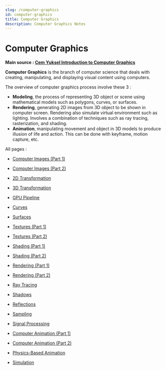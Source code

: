```yaml
---
slug: /computer-graphics
id: computer-graphics
title: Computer Graphics
description: Computer Graphics Notes
---
```


# Computer Graphics

**Main source : [Cem Yuksel Introduction to Computer Graphics](https://youtube.com/playlist?list=PLplnkTzzqsZTfYh4UbhLGpI5kGd5oW_Hh)**

**Computer Graphics** is the branch of computer science that deals with creating, manipulating, and displaying visual content using computers.

The overview of computer graphics process involve these 3 :

- **Modeling**, the process of representing 3D object or scene using mathematical models such as polygons, curves, or surfaces.
- **Rendering**, generating 2D images from 3D object to be shown in computer screen. Rendering also simulate virtual environment such as lighting. Involves a combination of techniques such as ray tracing, rasterization, and shading.
- **Animation**, manipulating movement and object in 3D models to produce illusion of life and action. This can be done with keyframe, motion capture, etc.

All pages :

- [Computer Images (Part 1)](https://www.notion.so/Computer-Images-Part-1-b0e78d0124ef48848565c1a7c400f7b5?pvs=21)

- [Computer Images (Part 2)](https://www.notion.so/Computer-Images-Part-2-81509eef2cf5404f813add527aa83e82?pvs=21)

- [2D Transformation](https://www.notion.so/2D-Transformation-30cab79cd3624f0da4fcadb107d93a9d?pvs=21)

- [3D Transformation](https://www.notion.so/3D-Transformation-f12bdad87b254bbbb917f2e5998d56a9?pvs=21)

- [GPU Pipeline](https://www.notion.so/GPU-Pipeline-3309c8122348496697515991889249ee?pvs=21)

- [Curves](https://www.notion.so/Curves-c96f16a9af15429aa1f17445919cbeab?pvs=21)

- [Surfaces](https://www.notion.so/Surfaces-3850bb7b824549fd9e72ff481b5c1c11?pvs=21)

- [Textures (Part 1)](https://www.notion.so/Textures-Part-1-a4d11ffe8be74ccc99bbf2350d5f88d3?pvs=21)

- [Textures (Part 2)](https://www.notion.so/Textures-Part-2-d0502af57be045f3b65d39ad3c8d6d72?pvs=21)

- [Shading (Part 1)](https://www.notion.so/Shading-Part-1-b000a0c8a41e4b4786cac385ed43e12d?pvs=21)

- [Shading (Part 2)](https://www.notion.so/Shading-Part-2-1675f4699e6b4e0294eaf36297e76c5a?pvs=21)

- [Rendering (Part 1)](https://www.notion.so/Rendering-Part-1-195233870b3f4022bfbbc0289027c72e?pvs=21)

- [Rendering (Part 2)](https://www.notion.so/Rendering-Part-2-f6dac5789ea94d46a820a03d78f89e78?pvs=21)

- [Ray Tracing](https://www.notion.so/Ray-Tracing-89c73d740d6a426cae98a2c9775b251a?pvs=21)

- [Shadows](https://www.notion.so/Shadows-351e3a9edf174d3686747a338d3620b7?pvs=21)

- [Reflections](https://www.notion.so/Reflections-6e8ef511dfb54fbdb302277731e8e318?pvs=21)

- [Sampling](https://www.notion.so/Sampling-fa80775998364304830cd5a23b2931bd?pvs=21)

- [Signal Processing](https://www.notion.so/Signal-Processing-ba7de33301874b6c9582afded2d6f96b?pvs=21)

- [Computer Animation (Part 1)](https://www.notion.so/Computer-Animation-Part-1-3c4a5f1a2f654f2d90decfe511e8a682?pvs=21)

- [Computer Animation (Part 2)](https://www.notion.so/Computer-Animation-Part-2-24debad6581b49639b88773c899e13f2?pvs=21)

- [Physics-Based Animation](https://www.notion.so/Physics-Based-Animation-b793228125d9422182496af75da7b768?pvs=21)

- [Simulation](https://www.notion.so/Simulation-8691180dcf3a44448bf75a34a516a0bd?pvs=21)
